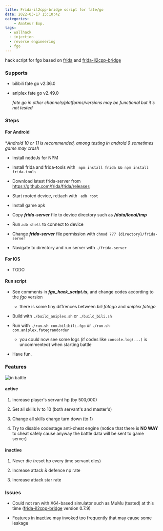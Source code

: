 ```yaml
---
title: Frida-il2cpp-bridge script for fate/go
date: 2022-03-17 15:10:42
categories: 
	- Amateur Exp.
tags:
  - wallhack
  - injection
  - reverse engineering
  - fgo
---
```


hack script for fgo based on [frida](https://github.com/frida/frida) and [frida-il2cpp-bridge](https://github.com/vfsfitvnm/frida-il2cpp-bridge) 

### Supports

- bilibili fate go v2.36.0

- aniplex fate go v2.49.0
  
  *fate go in other channels/platforms/versions may be functional but it's not tested*

### Steps

#### For Android

**Android 10 or 11 is recommended, among testing in android 9 sometimes game may crash*

- Install nodeJs for NPM

- Install frida and frida-tools with ` npm install frida && npm install frida-tools`

- Download latest frida-server from https://github.com/frida/frida/releases

- Start rooted device, rettach with ` adb root`

- Install game apk

- Copy ***frida-server*** file to device directory such as ***/data/local/tmp***

- Run `adb shell` to connect to device

- Change ***frida-server*** file permission with `chmod 777 {directory}/frida-server`

- Navigate to directory and run server with `./frida-server`

#### For IOS

- TODO

#### Run script

- See comments in ***fgo_hack_script.ts***, and change codes according to the *fgo* version
  
  - there is some tiny diffrences between *bili fatego* and *aniplex fatego*

- Build with `./build_aniplex.sh` or `./build_bili.sh`

- Run with `./run.sh com.bilibili.fgo` or `./run.sh com.aniplex.fategrandorder`
  
  - you could now see some logs (if codes like `console.log(...)` is uncommented) when starting battle

- Have fun.

### Features

![in battle](https://cdn.jsdelivr.net/gh/attt/attt.github.io.pics@master/static/img/0.jpg)

#### active

1. Increase player's servant hp (by 500,000)

2. Set all skills lv to 10 (both servant's and master's)

3. Change all skills charge turn down (to 1)

4. Try to disable codestage anti-cheat engine (notice that there is **NO WAY** to cheat safely cause anyway the battle data will be sent to game server)

#### inactive

1. Never die (reset hp every time servant dies)

2. Increase attack & defence np rate

3. Increase attack star rate

### Issues

- Could not ran with X64-based simulator such as MuMu (tested) at this time ([frida-il2cpp-bridge](https://github.com/vfsfitvnm/frida-il2cpp-bridge) version 0.7.9)

- Features in [inactive](#inactive) may invoked too frequently that may cause some leakage
